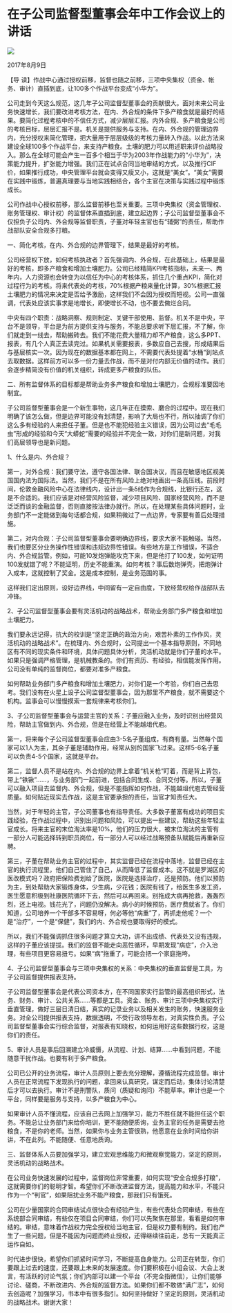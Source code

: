 # 在子公司监督型董事会年中工作会议上的讲话
<img class="pv" src="https://api.visitor.plantree.me/visitor-badge/pv?namespace=plantree.me&key=renzhengfei-speeches/在子公司监督型董事会年中工作会议上的讲话.md">



2017年8月9日



【导  读】作战中心通过授权前移，监督也随之前移，三项中央集权（资金、帐务、审计）直插到底，让100多个作战平台变成“小华为”。



公司走到今天这么规范，这几年子公司监督型董事会的贡献很大。面对未来公司业务快速增长，我们要改进考核方法，在内、外合规的条件下多产粮食就是最好的结果。要简化过程考核中的不信任方式，减少层层汇报。内外合规、多产粮食是公司的考核目标，层层汇报不是。机关是提供服务与支持。在内、外合规的管理边界内，充分授权来简化管理，把大量用于层层级级的考核力量转入作战。以此方法来建设全球100多个作战平台，来支持产粮食。土壤的肥力可以用述职来评价战略投入。那么在全球可能会产生一百多个相当于华为2003年作战能力的“小华为”，决策能力提升，扩张能力增强。我们正在试点合同当地审结的方式，以及推行CIF价，如果推行成功，中央管理平台就会变得又瘦又小，这就是“美女”。“美女”需要在实践中锻炼，普遍真理要与当地实践相结合，各个主官在决策与实践过程中锻炼成长。

公司作战中心授权前移，那么监督前移也至关重要。三项中央集权（资金管理权、账务管理权、审计权）的监督体系直插到底，建立起边界；子公司监督型董事会不仅担负子公司内、外合规等监督职责，子董对年轻主官也有“辅弼”的责任，帮助作战部队安全合规多打粮。

一、简化考核，在内、外合规的边界管理下，结果是最好的考核。

公司经营权下放，如何考核执政者？首先强调内、外合规，在此基础上，结果是最好的考核，即多产粮食和增加土壤肥力。公司已经精简KPI考核指标，未来一、两年内，人力资源也会转变为以信任为中心的考核体系，抓住几个重点KPI，简化对过程行为的考核。将来代表处的考核，70%根据产粮来量化计算，30%根据汇报土壤肥力的情况来决定是否给予激励，这样我们不会因为授权而短视。公司一直强调，代表处应该实事求是地增长，即使增长不动，也不要去做烂合同。

中央有四个职责：战略洞察、规则制定、关键干部使用、监督。机关不是中央，平台不是领导，平台是为前方提供支持与服务，不能总要求听下层汇报，不了解，你们就走到一线去，帮助搬砖去。我们不能花费大量精力却不产粮食，这么多PPT、报表，有几个人真正去读完过。如果机关需要报表，多数应自己去搜，形成结果后与基层核实一次。因为现在的数据基本都在网上，不需要代表处提着“水桶”到站点去取数据。这样前方可以多一份力量去作战，而不是对付内部无价值的动作。我们会逐步精简没有价值的机关组织，转成更多产粮食的队伍。

二、所有监督体系的目标都是帮助业务多产粮食和增加土壤肥力，合规标准要因地制宜。

子公司监督型董事会是一个新生事物，这几年正在摸索、磨合的过程中。现在我们明确了该怎么做，但是边界可能没有划清楚，影响了大局也不行，所以抽调了你们这么多有经验的人来担任子董。但是也不能犯经验主义错误，因为公司过去“毛毛虫”形成的经验和今天“大蟒蛇”需要的经验并不完全一致，对你们是新问题，对我们高层领导也是新问题。

1、什么是内、外合规？

第一，对外合规：我们要守法，遵守各国法律、联合国决议，而且在敏感地区视美国国内法为国际法。当然，我们不是在所有风险上绝对地画出一条高压线。前段时间，伦敦金融风险中心在法律线内，设计出一条δ线作为合规线，比银行还左，这是不合适的。我们应该是对经营风险监督，减少项目风险、国家经营风险，而不是泛泛而谈的金融监督，否则直接按法律办就行。所以，在处理某些具体问题时，业务部门不一定能做到每句话都合规，如果稍微过了一点边界，专家要有善后处理措施。

第二，对内合规：子公司监督型董事会要明确边界线，要求大家不能触碰。当然，我们也要区分业务操作性错误和违规边界性错误。有些地方是工作错误，不适合内、外合规监管。例如，可能10发炮弹能攻克下来，但是他打了100发，如何证明100发就错了呢？不能证明，历史不能重演。如何考核？事后数炮弹壳，把炮弹计入成本，这就控制了奖金。这是成本控制，是业务范围的事。

这样我们定出原则，设好边界线，中间留有一定自由度，下放经营权给作战部队去冲锋。

2、子公司监督型董事会要有灵活机动的战略战术，帮助业务部门多产粮食和增加土壤肥力。

我们要永远记得，抗大的校训是“坚定正确的政治方向，艰苦朴素的工作作风，灵活机动的战略战术”。在梳理内、外合规时，公司提出一个基本指导原则，不同地区有不同的现实条件和环境，具体问题具体分析，灵活机动就是你们子董的水平。如果只是强调严格管理，是机械教条的。你们有资历、有经验，相信能发挥作用。公司没有单纯的监督岗位，都要对准多产粮食。

如何帮助业务部门多产粮食和增加土壤肥力，对你们是一个考验，你们自己去思考。我们没有在火星上设子公司监督型董事会，因为那里不产粮食，就不需要这个机构。监事会可以慢慢摸索一套规律来考核你们。

3、子公司监督型董事会与运营主官的关系：子董应融入业务，及时识别出经营风险，帮助主官做到内、外合规，但是在经营上不能越俎代庖。

第一，将来每个子公司监督型董事会应由3-5名子董组成，有商有量。当然每个国家可以1人为主，其余子董是辅助作用，经常从别的国家飞过来。这样5-6名子董可以负责4-5个国家，这就是平台。

第二，监督人员不是站在内、外合规的边界上拿着“机关枪”盯着，而是背上背包，带上“铁锹”……，与业务部门一起前进，包括合同生成、合同交付等。所以，子董可以融入项目去监督内、外合规，但是不能指挥如何作战，不能越俎代庖去管经营质量。如何贴近现实去作战，这是主官要承担的责任，当官才知责任大。

当然，对于年轻的主官，子公司董事也有指导责任。大多数子董富有成功的项目实践经验，在作战过程中，识别出问题和风险，可以提出一些建议，帮助这些年轻主官成长。将来主官的末位淘汰率是10%，他们的压力很大，被末位淘汰的主管有一部分人可能选择转到职员岗位，有一部分人可以经过战略预备队赋能后再重新应聘。

第三，子董在帮助业务主官的过程中，其实监督已经在流程中落地，监督已经在主官的执行流程里，他们自己管住了自己，从而降低了监督成本。这不就是罗湖区的医改模式吗？政府把保险费划给了医院，医院是选择治疗，还是预防。他们以预防为主，到处帮助大家锻炼身体，少生病，少花钱；医院有钱了，给医生多发工资，医生愿意积极到社康医院循环下去，然后可以再回来。别拖成大病再抢救，轰轰烈烈，还上电视。钱花光了，问题仍没解决。病小的时候预防，医疗费就省了。你们知道，公司培养一个干部多不容易呀，何必等他“病重”了，再抓走他呢？一个是“治疗”，一个是“保健”，我们的内、外合规也要取得好的模式。

所以，我们不能强调抓住很多问题才算立大功，讲不出成绩、代表处又没有违规，这样的子董应该提拔。我们的监督不能走向恶性循环，早期发现“病症”，介入治理，有些项目更容易扭亏。如果“病”拖重了，可能会把一个家庭拖垮。

4、子公司监督型董事会与三项中央集权的关系：中央集权的垂直监督是工具，为子公司监督提供报表支持。

子公司监督型董事会是代表公司资本方，在不同国家实行监管的最高组织形式，法务、财务、审计、公共关系……等都是工具。资金、账务、审计三项中央集权实行垂直管理，做好三层日清日结，真实的记录业务以及相关发生的账务，快速服务业务。对全公司提供报表支持，数据透明，不受行政领导左右，对真实性负责。子公司监督型董事会实行综合监督，对报表有知晓权，如何运用好这些数据行权，这是你们的责任。

5、审计人员是事后回溯建立冷威慑，从流程、计划、结算……中看到问题，不能随意干扰作战。也要有利于多产粮食。

公司已公开的业务流程，审计人员原则上要去充分理解，遵循流程完成监督。审计人员在正常流程下发现执行的问题，拿回来认真研究，谋定而后动，集体讨论清楚后才可以去执行。审计不是刑警队，质问（质疑和询问）不能草率。审计也是一个平台，同样要是服务与支持，以多产粮食为中心。

如果审计人员不懂流程，应该自己去网上加强学习，能力不胜任就不能担任这个职务。不能总让业务部门来给你培训，更不能随便质询，业务主官的任务是需要去抢粮食，不是你的老师。当然，如果你与业务主管很熟，他愿意在业余时间给你讲讲，不在此列。不能随便、任意地质询。

三、监督体系人员要加强学习，建立宏观思维能力和微观察觉能力，坚定的原则，灵活机动的战略战术。

在公司业务快速发展的过程中，监督岗位非常重要，如何实现“安全合规多打粮”，这就需要你们的聪明才智。希望你们不断改进监督方法，提高能力和水平，不能只作为一个“判官”，如果阻扰业务不能产粮食，那我们只有饿死。

公司在少量国家的合同审结试点很快会有经验产生，有些代表处合同审结，有些在系统部合同审结，有些仅在项目合同审结，你们可以先聚焦在那里，看看是如何审结的。审结，意味着作战权力完全授权给当地主官，但是权力要有制约。我们也产生了一些问题，但是不能因为问题而终止授权，还得继续往前走，总有一天能真正运作自如。

时代进步很快，希望你们抓紧时间学习，不断提高自身能力。公司正在转型，你们要跟上过去的速度，还要跟上未来的发展速度。你们要积极在小组会议、大会上发言，有活跃的讨论气氛；你们内部可以建一个平台（不完全指微信），让你们能够讨论、磋商，不断改进内、外合规的监督方法。如果你们都不敢做“满广志”，如何去创造呢？加强学习，书本中有很多指引。如何坚持做好？坚定的原则，灵活机动的战略战术。谢谢大家！
